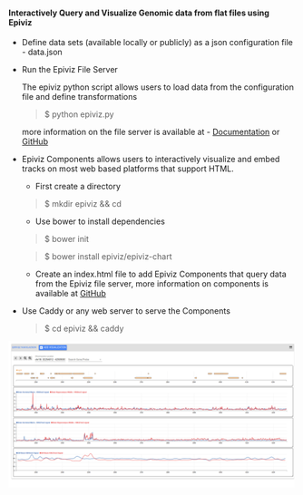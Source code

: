 #### Interactively Query and Visualize Genomic data from flat files using Epiviz

- Define data sets (available locally or publicly) as a json configuration file - data.json

- Run the Epiviz File Server
    
    The epiviz python script allows users to load data from the configuration file and define transformations

    > $ python epiviz.py 

    more information on the file server is available at - [Documentation](https://epivizfileparser.readthedocs.io/en/latest/index.html) or [GitHub](https://github.com/epiviz/epivizFileParser)

- Epiviz Components allows users to interactively visualize and embed tracks on most web based platforms that support HTML.
    - First create a directory
    > $ mkdir epiviz && cd
    
    - Use bower to install dependencies
    > $ bower init
    
    > $ bower install epiviz/epiviz-chart

    - Create an index.html file to add Epiviz Components that query data from the Epiviz file server, more information on components is available at [GitHub](https://github.com/epiviz/epiviz-chart)

- Use Caddy or any web server to serve the Components
    > $ cd epiviz && caddy

![Epiviz Components](./epiviz_charts.png "Epiviz Components")
